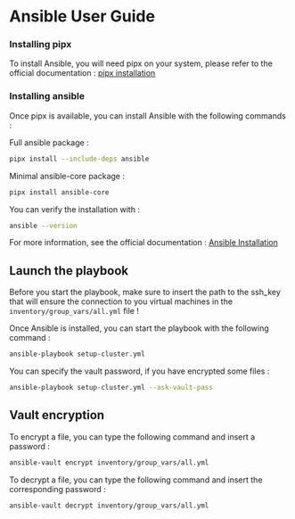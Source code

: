 # Ansible User Guide

### Installing pipx
To install Ansible, you will need pipx on your system, please refer to the official documentation : [pipx installation](https://pipx.pypa.io/stable/)

### Installing ansible
Once pipx is available, you can install Ansible with the following commands :

Full ansible package :

```bash
pipx install --include-deps ansible
```

Minimal ansible-core package :

```bash
pipx install ansible-core
```

You can verify the installation with :

```bash
ansible --version
```

For more information, see the official documentation : [Ansible Installation](https://docs.ansible.com/ansible/latest/installation_guide/intro_installation.html)

## Launch the playbook
Before you start the playbook, make sure to insert the path to the ssh_key that will ensure the connection to you virtual machines in the `inventory/group_vars/all.yml` file !

Once Ansible is installed, you can start the playbook with the following command :

```bash
ansible-playbook setup-cluster.yml
```

You can specify the vault password, if you have encrypted some files :

```bash
ansible-playbook setup-cluster.yml --ask-vault-pass
```

## Vault encryption
To encrypt a file, you can type the following command and insert a password :

```bash
ansible-vault encrypt inventory/group_vars/all.yml
```

To decrypt a file, you can type the following command and insert the corresponding password :

```bash
ansible-vault decrypt inventory/group_vars/all.yml
```